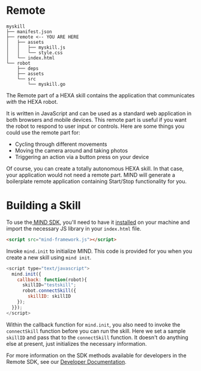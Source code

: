 # Remote

```
myskill
├── manifest.json
├── remote <-- YOU ARE HERE
│   ├── assets
│   │   ├── myskill.js
│   │   └── style.css
│   └── index.html
└── robot 
    ├── deps 
    ├── assets
    └── src
        └── myskill.go
```

The Remote part of a HEXA skill contains the application that communicates _with_ the HEXA robot.

It is written in JavaScript and can be used as a standard web application in both browsers and mobile devices. This remote part is useful if you want the robot to respond to user input or controls. Here are some things you could use the remote part for:

* Cycling through different movements
* Moving the camera around and taking photos
* Triggering an action via a button press on your device

Of course, you can create a totally autonomous HEXA skill. In that case, your application would not need a remote part. MIND will generate a boilerplate remote application containing Start/Stop functionality for you.

# Building a Skill

To use the[ MIND SDK](/Introduction/mindsdk.md), you'll need to have it [installed](/Development/installmind.md) on your machine and import the necessary JS library in your `index.html` file.

```html
<script src="mind-framework.js"></script>
```

Invoke `mind.init` to initialize MIND. This code is provided for you when you create a new skill using `mind init`.

```js
<script type="text/javascript">
  mind.init({
    callback: function(robot){
      skillID="testskill";
      robot.connectSkill({
        skillID: skillID
    });
  }});
</script>
```

Within the callback function for `mind.init`, you also need to invoke the `connectSkill` function before you can run the skill. Here we set a sample `skillID` and pass that to the `connectSkill` function. It doesn't do anything else at present, just initializes the necessary information.

For more information on the SDK methods available for developers in the Remote SDK, see our [Developer Documentation](/APIReference/remotepart.md).

